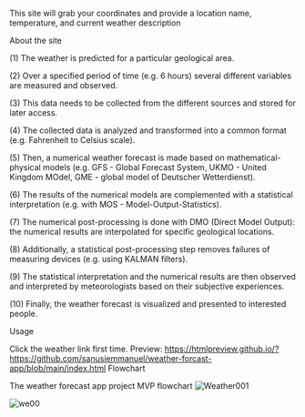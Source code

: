 This site will grab your coordinates and provide a location name, temperature, and current weather description

About the site

(1) The weather is predicted for a particular geological area.

(2) Over a specified period of time (e.g. 6 hours) several different variables are measured and observed. 

(3) This data needs to be collected from the different sources and stored for later access.

(4) The collected data is analyzed and transformed into a common format (e.g. Fahrenheit to Celsius scale).

(5) Then, a numerical weather forecast is made based on mathematical-physical models (e.g. GFS - Global Forecast System, UKMO - United Kingdom MOdel, GME - global model of Deutscher Wetterdienst).

(6) The results of the numerical models are complemented with a statistical interpretation (e.g. with MOS - Model-Output-Statistics). 

(7) The numerical post-processing is done with DMO (Direct Model Output): the numerical results are interpolated for specific geological locations.

(8) Additionally, a statistical post-processing step removes failures of measuring devices (e.g. using KALMAN filters).

(9) The statistical interpretation and the numerical results are then observed and interpreted by meteorologists based on their subjective experiences.

(10) Finally, the weather forecast is visualized and presented to interested people.


Usage

Click the weather link
first time. Preview: https://htmlpreview.github.io/?https://github.com/sanusiemmanuel/weather-forcast-app/blob/main/index.html
Flowchart

The weather forecast app project
MVP flowchart
![Weather001](https://github.com/sanusiemmanuel/weather-forcast-app/assets/34536806/3edd668b-7cf9-4097-9772-20838ba4d0ae)

![we00](https://github.com/sanusiemmanuel/weather-forcast-app/assets/34536806/3c530a13-1e94-4cba-8c03-9512ab42c441)

